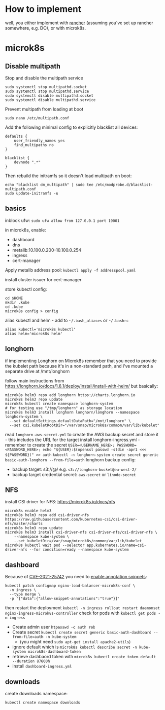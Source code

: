 
# How to implement

well, you either implement with [rancher](https://github.com/mnbf9rca/kubernetes_config/blob/master/implement_rancher.md) (assuming you've set up rancher somewhere, e.g. DO), or with microk8s.

# microk8s

## Disable multipath

Stop and disable the multipath service
```
sudo systemctl stop multipathd.socket
sudo systemctl stop multipathd.service
sudo systemctl disable multipathd.socket
sudo systemctl disable multipathd.service
```

Prevent multipath from loading at boot
```
sudo nano /etc/multipath.conf
```
Add the following minimal config to explicitly blacklist all devices:

```
defaults {
    user_friendly_names yes
    find_multipaths no
}

blacklist {
    devnode ".*"
}

```
Then rebuild the initramfs so it doesn't load multipath on boot:

```
echo "blacklist dm_multipath" | sudo tee /etc/modprobe.d/blacklist-multipath.conf
sudo update-initramfs -u
```


## basics

inblock ufw: `sudo ufw allow from 127.0.0.1 port 19001`

in microk8s, enable:
- dashboard
- dns
- metallb:10.100.0.200-10.100.0.254
- ingress
- cert-manager

Apply metallb address pool: `kubectl apply -f addresspool.yaml`

install cluster issuer for cert-manager

store kubectl config:
```
cd $HOME
mkdir .kube
cd .kube
microk8s config > config
```

alias kubectl and helm - add to `~/.bash_aliases` or `~/.bashrc`
```
alias kubectl='microk8s kubectl'
alias helm='microk8s helm'
```


## longhorn

if implementing Longhorn on Microk8s remember that you need to provide the kubelet path because it's in a non-standard path, and i've mounted a separate drive at /mnt/longhorn

follow main instructions from https://longhorn.io/docs/1.8.1/deploy/install/install-with-helm/ but basically:


```shell
microk8s helm3 repo add longhorn https://charts.longhorn.io
microk8s helm3 repo update
microk8s kubectl create namespace longhorn-system
# for testing use "/tmp/longhorn" as storage location
microk8s helm3 install longhorn longhorn/longhorn --namespace longhorn-system \
  --set defaultSettings.defaultDataPath="/mnt/longhorn" \
  --set csi.kubeletRootDir="/var/snap/microk8s/common/var/lib/kubelet"
```

read `longhorn-aws-secret.yml` to create the AWS backup secret and store it - this includes the URL for the target
install longhorn-ingress.yml - remember to create the secret
`USER=<USERNAME_HERE>; PASSWORD=<PASSWORD_HERE>; echo "${USER}:$(openssl passwd -stdin -apr1 <<< ${PASSWORD})" >> auth`
`kubectl -n longhorn-system create secret generic basic-auth-longhorn --from-file=auth`
longhorn backup config:
- backup target: s3://<bucket>@<region>/ e.g. `s3://longhorn-bucket@eu-west-2/`
- backup target credential secret: `aws-secret` or `linode-secret`

## NFS

install CSI driver for NFS: https://microk8s.io/docs/nfs

```
microk8s enable helm3
microk8s helm3 repo add csi-driver-nfs https://raw.githubusercontent.com/kubernetes-csi/csi-driver-nfs/master/charts
microk8s helm3 repo update
microk8s helm3 install csi-driver-nfs csi-driver-nfs/csi-driver-nfs \
    --namespace kube-system \
    --set kubeletDir=/var/snap/microk8s/common/var/lib/kubelet
microk8s kubectl wait pod --selector app.kubernetes.io/name=csi-driver-nfs --for condition=ready --namespace kube-system
```

## dashboard

Because of [CVE-2021-25742](https://github.com/kubernetes/kubernetes/issues/126811) you need to [enable annotation snippets](https://kubernetes.github.io/ingress-nginx/user-guide/nginx-configuration/configmap/#allow-snippet-annotations):
```
kubectl patch configmap nginx-load-balancer-microk8s-conf \
  -n ingress \
  --type merge \
  -p '{"data":{"allow-snippet-annotations":"true"}}'
```
then restart the deployment
`kubectl -n ingress rollout restart daemonset nginx-ingress-microk8s-controller`
check for pods with
`kubectl get pods -n ingress`


- Create admin user `htpasswd -c auth rob`
- Create secret `kubectl create secret generic basic-auth-dashboard --from-file=auth -n kube-system` 
  - (you might need `sudo apt-get install apache2-utils`)
- ignore default which is `microk8s kubectl describe secret -n kube-system microk8s-dashboard-token`
- retrieve dashbaord token with `microk8s kubectl create token default  --duration 87600h`
- install `dashboard-ingress.yml`

## downloads

create downloads namespace:
```
kubectl create namespace downloads
```

